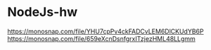 # NodeJs-hw

https://monosnap.com/file/YHU7cpPv4ckFADCvLEM6DlCKUdYB6P
https://monosnap.com/file/659eXcnDsnfgrxITzjezHML48LLgmm
